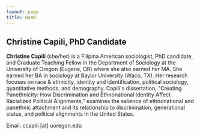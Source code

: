 ```yaml
---
layout: page
title: Home
---
```


**Christine Capili, PhD Candidate**
-

**Christine Capili** (she/her) is a Filipina American sociologist, PhD candidate, and Graduate Teaching Fellow in the Department of Sociology at the University of Oregon (Eugene, OR) where she also earned her MA. She earned her BA in sociology at Baylor University (Waco, TX). Her research focuses on race & ethnicity, identity and identification, political sociology, quantitative methods, and demography. Capili's dissertation, "Creating Panethnicity: How Discrimination and Ethnonational Identity Affect Racialized Political Alignments," examines the salience of ethnonational and panethnic attachment and its relationship to discrimination, generational status, and political alignments in the United States.

Email: ccapili [at] uoregon.edu
